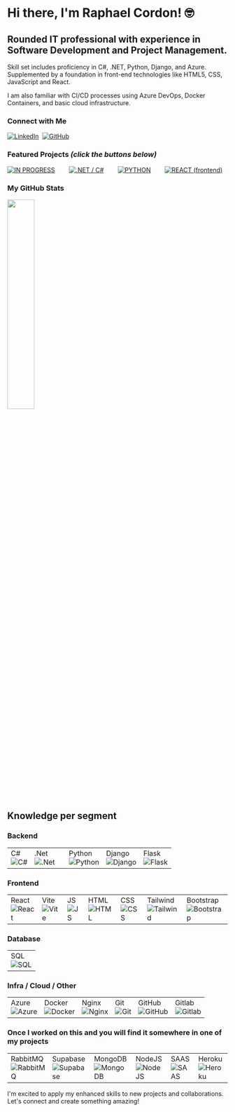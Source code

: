 # Hi there, I'm Raphael Cordon! 🤓

## Rounded IT professional with experience in Software Development and Project Management.

Skill set includes proficiency in C#, .NET, Python, Django, and Azure.<br>
Supplemented by a foundation in front-end technologies like HTML5, CSS, JavaScript and React.
<p>I am also familiar with CI/CD processes using Azure DevOps, Docker Containers, and basic cloud infrastructure.</p>


### **Connect with Me**

<a href="https://linkedin.com/in/raphael-cordon"><img src="https://skillicons.dev/icons?i=linkedin" alt="LinkedIn" /></a>&nbsp;
<a href="https://github.com/raphaelcordon"><img src="https://skillicons.dev/icons?i=github" alt="GitHub" /></a>


### **Featured Projects**  _(click the buttons below)_

<div style="display: flex; gap: 12px;">
<a href="https://github.com/stars/raphaelcordon/lists/in-progress"><img src="https://img.shields.io/badge/IN%20PROGRESS-blue" alt="IN PROGRESS"></a> &nbsp;&nbsp;
<a href="https://github.com/stars/raphaelcordon/lists/net-c"><img src="https://img.shields.io/badge/.NET%20/%20C%23-blue" alt=".NET / C#"></a> &nbsp;&nbsp;
<a href="https://github.com/stars/raphaelcordon/lists/python"><img src="https://img.shields.io/badge/PYTHON-blue" alt="PYTHON"></a> &nbsp;&nbsp;
<a href="https://github.com/stars/raphaelcordon/lists/react"><img src="https://img.shields.io/badge/REACT%20(frontend)-blue" alt="REACT (frontend)"></a>
</div>

### My GitHub Stats

<div>
  <a href="https://github.com/raphaelcordon">
    <img width=35% src="https://github-readme-stats.vercel.app/api/top-langs/?username=raphaelcordon&theme=github_dark">
  </a>
</div>

## **Knowledge per segment**
### Backend
<table>
  <tr>
    <td>
      <div>
        <div>C#</div>
        <img src="https://skillicons.dev/icons?i=cs" alt="C#" />
      </div>
    </td>
    <td>
      <div>
        <div>.Net</div>
        <img src="https://skillicons.dev/icons?i=dotnet" alt=".Net" />
      </div>
    </td>
    <td></td>
    <td>
      <div>
        <div>Python</div>
        <img src="https://skillicons.dev/icons?i=python" alt="Python" />
      </div>
    </td>
    <td>
      <div>
        <div>Django</div>
        <img src="https://skillicons.dev/icons?i=django" alt="Django" />
      </div>
    </td>
    <td>
      <div>
        <div>Flask</div>
        <img src="https://skillicons.dev/icons?i=flask" alt="Flask" />
      </div>
    </td>
  </tr>
</table>

### Frontend
<table>
  <tr>
    <td>
      <div>
        <div>React</div>
        <img src="https://skillicons.dev/icons?i=react" alt="React" />
      </div>
    </td>
    <td>
      <div>
        <div>Vite</div>
        <img src="https://skillicons.dev/icons?i=vite" alt="Vite" />
      </div>
    </td>
    <td>
      <div>
        <div>JS</div>
        <img src="https://skillicons.dev/icons?i=js" alt="JS" />
      </div>
    </td>
    <td>
      <div>
        <div>HTML</div>
        <img src="https://skillicons.dev/icons?i=html" alt="HTML" />
      </div>
    </td>
    <td>
      <div>
        <div>CSS</div>
        <img src="https://skillicons.dev/icons?i=css" alt="CSS" />
      </div>
    </td>
    <td>
      <div>
        <div>Tailwind</div>
        <img src="https://skillicons.dev/icons?i=tailwind" alt="Tailwind" />
      </div>
    </td>
    <td>
      <div>
        <div>Bootstrap</div>
        <img src="https://skillicons.dev/icons?i=bootstrap" alt="Bootstrap" />
      </div>
    </td>
  </tr>
</table>

### Database
<table>
  <tr>
    <td>
      <div>SQL</div>
      <img src="https://skillicons.dev/icons?i=mysql,sqlite,postgres" alt="SQL" />
    </td>
  </tr>
</table>

### Infra / Cloud / Other
<table>
  <tr>
    <td>
      <div>Azure</div>
      <img src="https://skillicons.dev/icons?i=azure" alt="Azure" />
    </td>
    <td>
      <div>Docker</div>
      <img src="https://skillicons.dev/icons?i=docker" alt="Docker" />
    </td>
    <td>
      <div>Nginx</div>
      <img src="https://skillicons.dev/icons?i=nginx" alt="Nginx" />
    </td>
    <td>
      <div>Git</div>
      <img src="https://skillicons.dev/icons?i=git" alt="Git" />
    </td>
    <td>
      <div>GitHub</div>
      <img src="https://skillicons.dev/icons?i=github" alt="GitHub" />
    </td>
    <td>
      <div>Gitlab</div>
      <img src="https://skillicons.dev/icons?i=gitlab" alt="Gitlab" />
    </td>
  </tr>
</table>

### Once I worked on this and you will find it somewhere in one of my projects
<table>
  <tr>
    <td>
      <div>RabbitMQ</div>
      <img src="https://skillicons.dev/icons?i=rabbitmq" alt="RabbitMQ" />
    </td>
    <td>
      <div>Supabase</div>
      <img src="https://skillicons.dev/icons?i=supabase" alt="Supabase" />
    </td>
    <td>
      <div>MongoDB</div>
      <img src="https://skillicons.dev/icons?i=mongodb" alt="MongoDB" />
    </td>
    <td>
      <div>NodeJS</div>
      <img src="https://skillicons.dev/icons?i=nodejs" alt="NodeJS" />
    </td>
    <td>
      <div>SAAS</div>
      <img src="https://skillicons.dev/icons?i=sass" alt="SAAS" />
    </td>
    <td>
      <div>Heroku</div>
      <img src="https://skillicons.dev/icons?i=heroku" alt="Heroku" />
    </td>
  </tr>
</table>

I'm excited to apply my enhanced skills to new projects and collaborations. Let's connect and create something amazing!
